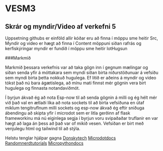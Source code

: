 # VESM3
## Skrár og myndir/Video af verkefni 5 

Uppsetning githubs er einföld allir kóðar eru að finna í möppu sme heitir Src, Myndir og video er hægt að finna í Content möppuni siðan rafrás og kerfiskýringar myndir er fundið í möppu sme heitir IotHugsun

###Markmið

Markmið þessara verkefnis var að taka gögn inn í gegnum mælingar og síðan senda yfir á móttakara sem myndi síðan birta niðurstöðunuar á vefsíðu sem myndi birta þetta nokkuð hugulega. Ef litið er aðeins á myndir og video tókst það nú bara ágætislega, að mínu mati finnst mér gögnin vera birt hugulega og fínnasta notandaviðmót.

Í byrjun ákvað ég að nota Esp-now til að senda gögnin á milli og ég hélt mér við það val en ætlaði líka að nota sockets til að birta vefsíðuna en útaf miklum tengitruflnum milli sockets og esp-now ákvað ég eftir sniðuga ábendingu að skipta yfir í microdot sem er litla gerðinn af flask frameworkinu má nú eiginlega segja í byrjun voru svipaðaðar truflanir en var hægt að laga án þess að það var of mikið vesen. Vefsíðan er birt með venjulegu html og tailwind til að stýla.

Helstu tenglar hjálpar gagna
[Donskytech](https://www.donskytech.com/)
[Microdotdocs](https://microdot.readthedocs.io/en/latest/)
[Randomnerdtutorials](https://randomnerdtutorials.com/)
[Micropythondocs](https://docs.micropython.org/en/latest/library/espnow.html)
